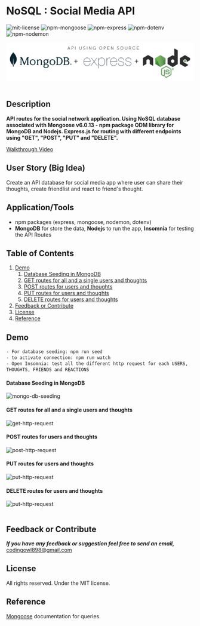 # NoSQL : Social Media API
![mit-license](https://img.shields.io/badge/license-MIT-yellowgreen) ![npm-mongoose](https://img.shields.io/badge/npm-mongoose-blue) ![npm-express](https://img.shields.io/badge/npm-express-blue) ![npm-dotenv](https://img.shields.io/badge/npm-dotenv-red) ![npm-nodemon](https://img.shields.io/badge/npm-nodemon-blue)

![m-e-n-app](public/media/men-logo.jpg)
<br />
<br />

## Description

**API routes for the social network application. Using NoSQL database associated with Mongoose v6.0.13 - npm package ODM library for MongoDB and Nodejs. Express.js for routing with different endpoints using "GET", "POST", "PUT" and "DELETE".**


[Walkthrough Video](https://vimeo.com/753962115)

## User Story (Big Idea) 
Create an API database for social media app where user can share their thoughts, create friendlist and react to friend's thought.

## Application/Tools
- npm packages (express, mongoose, nodemon, dotenv)
- **MongoDB** for store the data, **Nodejs** to run the app, **Insomnia** for testing the API Routes


## Table of Contents
1. [Demo](#demo)
    1. [Database Seeding in MongoDB](#database-seeding-in-mongodb)
    2. [GET routes for all and a single users and thoughts](#get-routes-for-all-and-a-single-users-and-thoughts)
    3. [POST routes for users and thoughts](#post-routes-for-users-and-thoughts)
    4. [PUT routes for users and thoughts](#put-routes-for-users-and-thoughts)
    5. [DELETE routes for users and thoughts](#delete-routes-for-users-and-thoughts)
2. [Feedback or Contribute](#feedback-or-contribute)
3. [License](#license)
4. [Reference](#reference)


## Demo
```
- For database seeding: npm run seed
- to activate connection: npm run watch
- Open Insomnia: test all the different http request for each USERS, THOUGHTS, FRIENDS and REACTIONS
```
#### Database Seeding in MongoDB

![mongo-db-seeding](public/media/mongodb-database.gif)
<br />

#### GET routes for all and a single users and thoughts

![get-http-request](public/media/get-request-API.gif)
<br />

#### POST routes for users and thoughts

![post-http-request](public/media/post-request-API.gif)
<br />

#### PUT routes for users and thoughts

![put-http-request](public/media/put-request-API.gif)
<br />

#### DELETE routes for users and thoughts

![put-http-request](public/media/delete-request-API.gif)
<br />
<br />

## Feedback or Contribute
***If you have any feedback or suggestion feel free to send an email,*** codingowl898@gmail.com

## License
All rights reserved. Under the MIT license.

## Reference
[Mongoose](https://mongoosejs.com/docs/guide.html) documentation for queries.